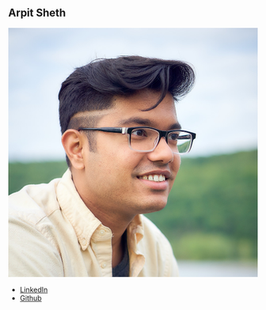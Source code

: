 Arpit Sheth
------------

![](photos/arpit-sheth.jpg)

* [LinkedIn](https://www.linkedin.com/in/shetharp)
* [Github](https://github.com/shetharp)
